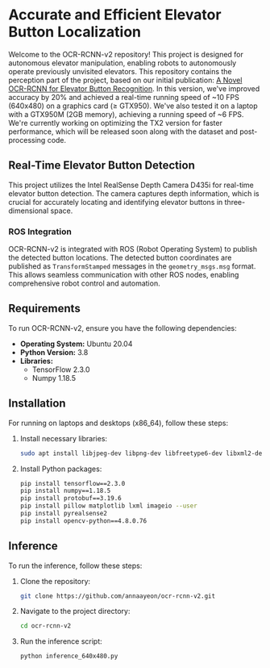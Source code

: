 # Accurate and Efficient Elevator Button Localization

Welcome to the OCR-RCNN-v2 repository! This project is designed for autonomous elevator manipulation, enabling robots to autonomously operate previously unvisited elevators. This repository contains the perception part of the project, based on our initial publication: [A Novel OCR-RCNN for Elevator Button Recognition](https://ieeexplore.ieee.org/abstract/document/8594071). In this version, we've improved accuracy by 20% and achieved a real-time running speed of ~10 FPS (640x480) on a graphics card (≥ GTX950). We've also tested it on a laptop with a GTX950M (2GB memory), achieving a running speed of ~6 FPS. We're currently working on optimizing the TX2 version for faster performance, which will be released soon along with the dataset and post-processing code.

## Real-Time Elevator Button Detection

This project utilizes the Intel RealSense Depth Camera D435i for real-time elevator button detection. The camera captures depth information, which is crucial for accurately locating and identifying elevator buttons in three-dimensional space.

### ROS Integration

OCR-RCNN-v2 is integrated with ROS (Robot Operating System) to publish the detected button locations. The detected button coordinates are published as `TransformStamped` messages in the `geometry_msgs.msg` format. This allows seamless communication with other ROS nodes, enabling comprehensive robot control and automation.

## Requirements

To run OCR-RCNN-v2, ensure you have the following dependencies:

- **Operating System:** Ubuntu 20.04
- **Python Version:** 3.8
- **Libraries:**
  - TensorFlow 2.3.0
  - Numpy 1.18.5

## Installation

For running on laptops and desktops (x86_64), follow these steps:

1. Install necessary libraries:
    ```sh
    sudo apt install libjpeg-dev libpng-dev libfreetype6-dev libxml2-dev libxslt1-dev
    ```
2. Install Python packages:
    ```sh
    pip install tensorflow==2.3.0
    pip install numpy==1.18.5
    pip install protobuf==3.19.6
    pip install pillow matplotlib lxml imageio --user
    pip install pyrealsense2
    pip install opencv-python==4.8.0.76
    ```

## Inference

To run the inference, follow these steps:

1. Clone the repository:
    ```sh
    git clone https://github.com/annaayeon/ocr-rcnn-v2.git
    ```
2. Navigate to the project directory:
    ```sh
    cd ocr-rcnn-v2
    ```
3. Run the inference script:
    ```sh
    python inference_640x480.py
    ```
